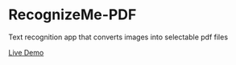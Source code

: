 # RecognizeMe-PDF
Text recognition app that converts images into selectable pdf files


[Live Demo](https://recognize-me-pdf.onrender.com/)
